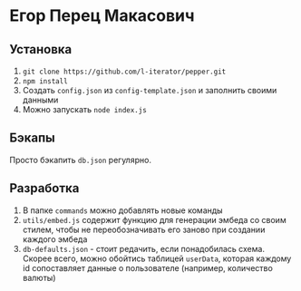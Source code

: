 # Егор Перец Макасович

## Установка

1. `git clone https://github.com/l-iterator/pepper.git`
2. `npm install`
3. Создать `config.json` из `config-template.json` и заполнить своими данными
4. Можно запускать `node index.js`

## Бэкапы

Просто бэкапить `db.json` регулярно.

## Разработка

1. В папке `commands` можно добавлять новые команды
2. `utils/embed.js` содержит функцию для генерации эмбеда со своим стилем, чтобы не переобозначивать его заново при создании каждого эмбеда
3. `db-defaults.json` - стоит редачить, если понадобилась схема. Скорее всего, можно обойтись таблицей `userData`, которая каждому id сопоставляет данные о пользователе (например, количество валюты)